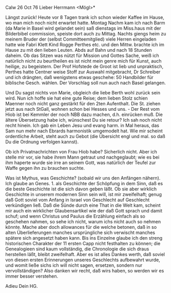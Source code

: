  Calw 26 Oct 76
Lieber Herrmann <Mögl>*

Längst zurück! Heute vor 8 Tagen trank ich schon wieder Kaffee im Hause, wo man mich noch nicht erwartet hatte. Montag Nachm kam ich nach Barm (da Marie in Basel wird gelandet sein) saß dienstags im Miss.haus mit der Bilderbibel commission, speiste dort auch zu Mittag. Nachts giengs heim zu meinem Bruder der (selbst Committeemitglied) viele Herren eingeladen hatte wie Fabri Klett Kind Rogge Perthes etc. und den Mittw. brachte ich im Hause zu mit den lieben Leuten. Abds auf Bahn und nach 18 Stunden daheim. Ob das Sitzen was nützt für Mission und Gottes Sache, weiß ich natürlich nicht zu beurtheilen es ist nicht mein genre mich für Kunst, auch heilige, zu begeistern. Der Prof Hofstede de Groot ist lieb und unpraktisch, Perthes hatte Centner weise Stoff zur Auswahl mitgebracht, Dr Schreiber und ich drängten, daß wenigstens etwas geschehe: 50 Handbilder für biblische Gesch. wählen. Der Vorschlag soll nun auch nach Basel gelangen.

Und Du sagst nichts von Marie, obgleich die liebe Berth wohl zurück sein wird. Nun ich hoffe sie hat eine gute Reise; dem lieben Stolz schien Maenner noch nicht ganz gestärkt für den 2ten Aufenthalt. Die St. ziehen jetzt aus nach StGall, wohnen schon bei Hesses und uns. - Der Rest vom Hiob ist bei Kemmler der noch NBB dazu machen, d.h. einrücken muß. Die ältere Übersetzung habe ich, wünschest Du sie retour? Ich sah noch nicht recht hinein. 
Ich gab ein Leben Jesu und evang harm. in Mal heraus, das Sam nun mehr nach Ebrards harmonistik umgemodelt hat. Wie mir scheint ordentliche Arbeit, steht auch zu Gebot (die Übersicht engl und mal. so daß Du die Ordnung verfolgen kannst).

Ob ich Privatnachrichten von Frau Hiob habe? Sicherlich nicht. Aber ich stelle mir vor, sie habe ihrem Mann getraut und nachgeglaubt; wie es bei ihm haperte wurde sie irre an seinem Gott, was natürlich der Teufel zur Waffe gegen ihn zu brauchen suchte.

Was ist Mythus, was Geschichte? (sobald wir uns den Anfängen nähern). Ich glaube an Genes. 1. als Geschichte der Schöpfung in dem Sinn, daß es die beste Geschichte ist die sich davon geben läßt. Ob sie aber wirklich Geschichte in unserem modernen Sinn sein will, ist mir zweifelhaft; genug daß Gott soviel vom Anfang in Israel von Geschlecht auf Geschlecht verkündigen ließ. Daß die Sünde durch eine That in die Welt kam, scheint mir auch ein wirklicher Glaubensartikel wie der daß Gott sprach und damit schuf; und wenn Christus und Paulus die Erzählung einfach als so geschehen nahmen, so sehe ich nicht, warum ichs nicht auch so nehmen könnte. Mache aber doch allowances für die welche betonen, daß in so alten Überlieferungen manches ursprüngliche sich verwischt manches spätere sich angesetzt haben kann. Bis ins Einzelne glaube ich den streng historischen Charakter der 11 ersten Capp nicht festhalten zu können; die Genealogieen sind kaum vollständig, die Chronologie die sich draus herstellen läßt, bleibt zweifelhaft. Aber es ist alles Dankes werth, daß soviel von diesen ersten Erinnerungen unseres Geschlechts aufbewahrt wurde, und womit ließe sichs ich will nicht sagen, ersetzen, sondern nur vervollständigen? Also danken wir recht, daß wirs haben, so werden wir es immer besser verstehen.

 Adieu Dein HG.
